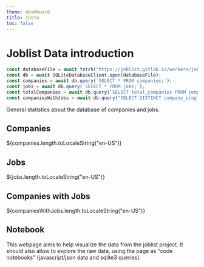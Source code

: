 ```yaml
---
theme: dashboard
title: Intro
toc: false
---
```


# Joblist Data introduction

```js
const databaseFile = await fetch("https://joblist.gitlab.io/workers/joblist.db");
const db = await SQLiteDatabaseClient.open(databaseFile);
const companies = await db.query(`SELECT * FROM companies;`);
const jobs = await db.query(`SELECT * FROM jobs;`);
const totalCompanies = await db.query(`SELECT total_companies FROM companies_analyze`);
const companiesWithJobs = await db.query("SELECT DISTINCT company_slug FROM jobs;")
```

General statistics about the database of companies and jobs.

<div class="grid grid-cols-4">
  <div class="card">
    <h2>Companies</h2>
    <span class="big">${companies.length.toLocaleString("en-US")}</span>
  </div>
  <div class="card">
    <h2>Jobs</h2>
    <span class="big">${jobs.length.toLocaleString("en-US")}</span>
  </div>
  <div class="card">
    <h2>Companies with Jobs</h2>
    <span class="big">${companiesWithJobs.length.toLocaleString("en-US")}</span>
  </div>
</div>

## Notebook

This webpage aims to help visualize the data from the joblist project. It should also allow to explore the raw data, using the page as "code notebooks" (javascript/json data and sqlite3 queries).
